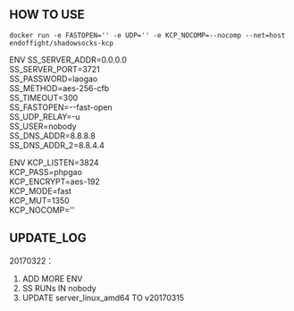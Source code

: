 ## HOW TO USE

```
docker run -e FASTOPEN='' -e UDP='' -e KCP_NOCOMP=--nocomp --net=host endoffight/shadowsocks-kcp
```
ENV 
SS_SERVER_ADDR=0.0.0.0 \
SS_SERVER_PORT=3721 \
SS_PASSWORD=laogao \
SS_METHOD=aes-256-cfb \
SS_TIMEOUT=300 \
SS_FASTOPEN=--fast-open \
SS_UDP_RELAY=-u \
SS_USER=nobody \
SS_DNS_ADDR=8.8.8.8 \
SS_DNS_ADDR_2=8.8.4.4


ENV 
KCP_LISTEN=3824 \
KCP_PASS=phpgao \
KCP_ENCRYPT=aes-192 \
KCP_MODE=fast \
KCP_MUT=1350 \
KCP_NOCOMP=''

## UPDATE_LOG

20170322：

 1. ADD MORE ENV
 2. SS RUNs IN nobody
 3. UPDATE server_linux_amd64 TO v20170315
